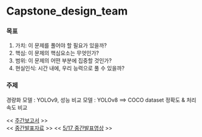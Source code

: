 # Capstone_design_team

### 목표
1. 가치: 이 문제를 풀어야 할 필요가 있을까?
2. 핵심: 이 문제의 핵심요소는 무엇인가?
3. 범위: 이 문제의 어떤 부분에 집중할 것인가?
4. 현실인식: 시간 내에, 우리 능력으로 풀 수 있을까?

### 주제
경량화 모델 : YOLOv9, 성능 비교 모델 : YOLOv8  ==> COCO dataset 정확도 & 처리속도 비교

<< [주간보고서](https://github.com/inu-capstone-design-team-MGH/MSG-folder/tree/main/%EC%A3%BC%EA%B0%84%EB%B3%B4%EA%B3%A0%EC%84%9C) >>  
<< [중간발표자료](https://github.com/inu-capstone-design-team-MGH/MSG-folder/tree/main/%EC%A4%91%EA%B0%84%EB%B0%9C%ED%91%9C) >>
<< [5/17 중간발표영상](https://drive.google.com/file/d/1xVVid0qWz1FP8AsMeZcy_Lg-qoJFtOb0/view?usp=drive_link) >>
